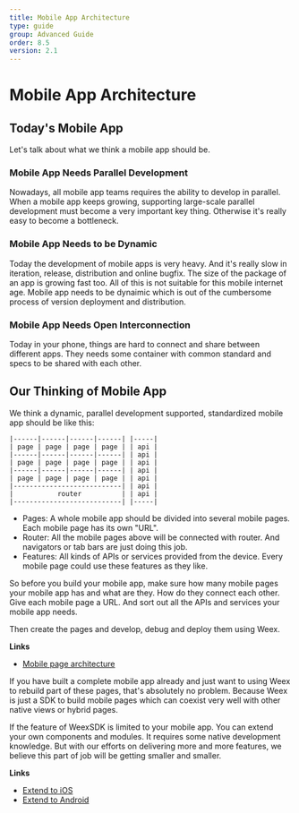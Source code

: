 ```yaml
---
title: Mobile App Architecture
type: guide
group: Advanced Guide
order: 8.5
version: 2.1
---
```


# Mobile App Architecture

## Today's Mobile App

Let's talk about what we think a mobile app should be.

### Mobile App Needs Parallel Development

Nowadays, all mobile app teams requires the ability to develop in parallel. When a mobile app keeps growing, supporting large-scale parallel development must become a very important key thing. Otherwise it's really easy to become a bottleneck.

### Mobile App Needs to be Dynamic

Today the development of mobile apps is very heavy. And it's really slow in iteration, release, distribution and online bugfix. The size of the package of an app is growing fast too. All of this is not suitable for this mobile internet age. Mobile app needs to be dynaimic which is out of the cumbersome process of version deployment and distribution.

### Mobile App Needs Open Interconnection

Today in your phone, things are hard to connect and share between different apps. They needs some container with common standard and specs to be shared with each other.

## Our Thinking of Mobile App

We think a dynamic, parallel development supported, standardized mobile app should be like this:

```
|------|------|------|------| |-----|
| page | page | page | page | | api |
|------|------|------|------| | api |
| page | page | page | page | | api |
|------|------|------|------| | api |
| page | page | page | page | | api |
|---------------------------| | api |
|           router          | | api |
|---------------------------| |-----|
```

* Pages: A whole mobile app should be divided into several mobile pages. Each mobile page has its own "URL".
* Router: All the mobile pages above will be connected with router. And navigators or tab bars are just doing this job.
* Features: All kinds of APIs or services provided from the device. Every mobile page could use these features as they like.

So before you build your mobile app, make sure how many mobile pages your mobile app has and what are they. How do they connect each other. Give each mobile page a URL. And sort out all the APIs and services your mobile app needs.

Then create the pages and develop, debug and deploy them using Weex.

**Links**

* [Mobile page architecture](./page-architecture.html)

If you have built a complete mobile app already and just want to using Weex to rebuild part of these pages, that's absolutely no problem. Because Weex is just a SDK to build mobile pages which can coexist very well with other native views or hybrid pages.

If the feature of WeexSDK is limited to your mobile app. You can extend your own components and modules. It requires some native development knowledge. But with our efforts on delivering more and more features, we believe this part of job will be getting smaller and smaller.

**Links**

* [Extend to iOS](../../references/advanced/extend-to-ios.html)
* [Extend to Android](../../references/advanced/extend-to-android.html)
